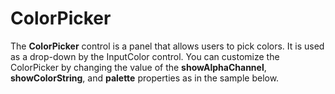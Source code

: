 ColorPicker
===========

The __ColorPicker__ control is a panel that allows users to pick colors. It is used as a drop-down by the InputColor control. You can customize the ColorPicker by changing the value of the **showAlphaChannel**, **showColorString**, and **palette** properties as in the sample below.
